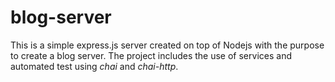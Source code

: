 # blog-server
This is a simple express.js server created on top of Nodejs with the purpose to create a blog server. The project includes the use of services and automated test using *chai* and *chai-http*.
